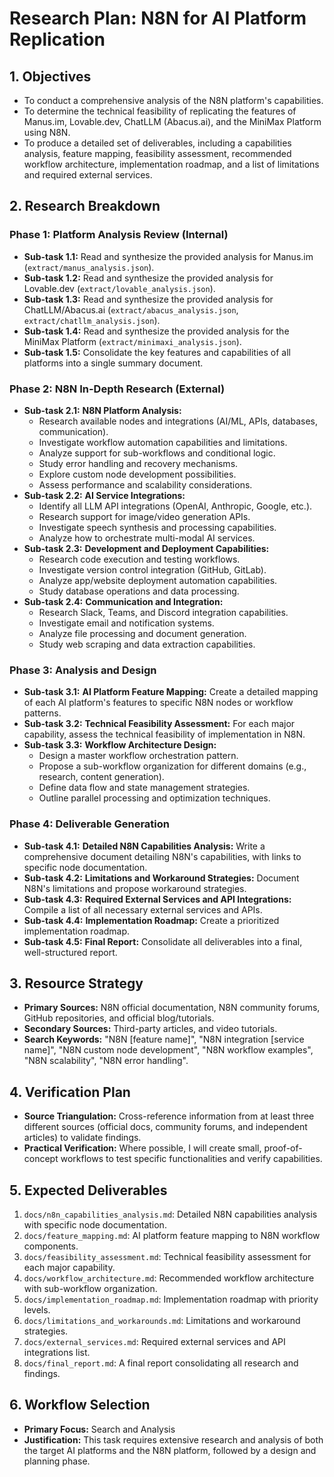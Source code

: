 # Research Plan: N8N for AI Platform Replication

## 1. Objectives
- To conduct a comprehensive analysis of the N8N platform's capabilities.
- To determine the technical feasibility of replicating the features of Manus.im, Lovable.dev, ChatLLM (Abacus.ai), and the MiniMax Platform using N8N.
- To produce a detailed set of deliverables, including a capabilities analysis, feature mapping, feasibility assessment, recommended workflow architecture, implementation roadmap, and a list of limitations and required external services.

## 2. Research Breakdown

### Phase 1: Platform Analysis Review (Internal)
- **Sub-task 1.1:** Read and synthesize the provided analysis for Manus.im (`extract/manus_analysis.json`).
- **Sub-task 1.2:** Read and synthesize the provided analysis for Lovable.dev (`extract/lovable_analysis.json`).
- **Sub-task 1.3:** Read and synthesize the provided analysis for ChatLLM/Abacus.ai (`extract/abacus_analysis.json`, `extract/chatllm_analysis.json`).
- **Sub-task 1.4:** Read and synthesize the provided analysis for the MiniMax Platform (`extract/minimaxi_analysis.json`).
- **Sub-task 1.5:** Consolidate the key features and capabilities of all platforms into a single summary document.

### Phase 2: N8N In-Depth Research (External)
- **Sub-task 2.1:** **N8N Platform Analysis:**
    - Research available nodes and integrations (AI/ML, APIs, databases, communication).
    - Investigate workflow automation capabilities and limitations.
    - Analyze support for sub-workflows and conditional logic.
    - Study error handling and recovery mechanisms.
    - Explore custom node development possibilities.
    - Assess performance and scalability considerations.
- **Sub-task 2.2:** **AI Service Integrations:**
    - Identify all LLM API integrations (OpenAI, Anthropic, Google, etc.).
    - Research support for image/video generation APIs.
    - Investigate speech synthesis and processing capabilities.
    - Analyze how to orchestrate multi-modal AI services.
- **Sub-task 2.3:** **Development and Deployment Capabilities:**
    - Research code execution and testing workflows.
    - Investigate version control integration (GitHub, GitLab).
    - Analyze app/website deployment automation capabilities.
    - Study database operations and data processing.
- **Sub-task 2.4:** **Communication and Integration:**
    - Research Slack, Teams, and Discord integration capabilities.
    - Investigate email and notification systems.
    - Analyze file processing and document generation.
    - Study web scraping and data extraction capabilities.

### Phase 3: Analysis and Design
- **Sub-task 3.1:** **AI Platform Feature Mapping:** Create a detailed mapping of each AI platform's features to specific N8N nodes or workflow patterns.
- **Sub-task 3.2:** **Technical Feasibility Assessment:** For each major capability, assess the technical feasibility of implementation in N8N.
- **Sub-task 3.3:** **Workflow Architecture Design:**
    - Design a master workflow orchestration pattern.
    - Propose a sub-workflow organization for different domains (e.g., research, content generation).
    - Define data flow and state management strategies.
    - Outline parallel processing and optimization techniques.

### Phase 4: Deliverable Generation
- **Sub-task 4.1:** **Detailed N8N Capabilities Analysis:** Write a comprehensive document detailing N8N's capabilities, with links to specific node documentation.
- **Sub-task 4.2:** **Limitations and Workaround Strategies:** Document N8N's limitations and propose workaround strategies.
- **Sub-task 4.3:** **Required External Services and API Integrations:** Compile a list of all necessary external services and APIs.
- **Sub-task 4.4:** **Implementation Roadmap:** Create a prioritized implementation roadmap.
- **Sub-task 4.5:** **Final Report:** Consolidate all deliverables into a final, well-structured report.

## 3. Resource Strategy
- **Primary Sources:** N8N official documentation, N8N community forums, GitHub repositories, and official blog/tutorials.
- **Secondary Sources:** Third-party articles, and video tutorials.
- **Search Keywords:** "N8N [feature name]", "N8N integration [service name]", "N8N custom node development", "N8N workflow examples", "N8N scalability", "N8N error handling".

## 4. Verification Plan
- **Source Triangulation:** Cross-reference information from at least three different sources (official docs, community forums, and independent articles) to validate findings.
- **Practical Verification:** Where possible, I will create small, proof-of-concept workflows to test specific functionalities and verify capabilities.

## 5. Expected Deliverables
1.  `docs/n8n_capabilities_analysis.md`: Detailed N8N capabilities analysis with specific node documentation.
2.  `docs/feature_mapping.md`: AI platform feature mapping to N8N workflow components.
3.  `docs/feasibility_assessment.md`: Technical feasibility assessment for each major capability.
4.  `docs/workflow_architecture.md`: Recommended workflow architecture with sub-workflow organization.
5.  `docs/implementation_roadmap.md`: Implementation roadmap with priority levels.
6.  `docs/limitations_and_workarounds.md`: Limitations and workaround strategies.
7.  `docs/external_services.md`: Required external services and API integrations list.
8.  `docs/final_report.md`: A final report consolidating all research and findings.

## 6. Workflow Selection
- **Primary Focus:** Search and Analysis
- **Justification:** This task requires extensive research and analysis of both the target AI platforms and the N8N platform, followed by a design and planning phase.
